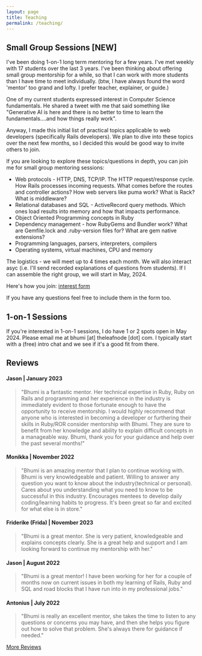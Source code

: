 ```yaml
---
layout: page
title: Teaching
permalink: /teaching/
---
```


## Small Group Sessions [NEW]

I've been doing 1-on-1 long term mentoring for a few years. I've met weekly with 17 students over the last 3 years. I've been thinking about offering small group mentorship for a while, so that I can work with more students than I have time to meet individually. (btw, I have always found the word 'mentor' too grand and lofty. I prefer teacher, explainer, or guide.) 

One of my current students expressed interest in Computer Science fundamentals. He shared a tweet with me that said something like "Generative AI is here and there is no better to time to learn the fundamentals....and how things really work".

Anyway, I made this initial list of practical topics applicable to web developers (specifically Rails developers). We plan to dive into these topics over the next few months, so I decided this would be good way to invite others to join.

If you are looking to explore these topics/questions in depth, you can join me for small group mentoring sessions:

- Web protocols - HTTP, DNS, TCP/IP. The HTTP request/response cycle. How Rails processes incoming requests. What comes before the routes and controller actions? How web servers like puma work? What is Rack? What is middleware?
- Relational databases and SQL - ActiveRecord query methods. Which ones load results into memory and how that impacts performance.
- Object Oriented Programming concepts in Ruby 
- Dependency management - how RubyGems and Bundler work? What are Gemfile.lock and .ruby-version files for? What are gem native extensions?
- Programming languages, parsers, interpreters, compilers
- Operating systems, virtual machines, CPU and memory

The logistics - we will meet up to 4 times each month. We will also interact asyc (i.e. I'll send recorded explanations of questions from students). 
If I can assemble the right group, we will start in May, 2024.

Here's how you join: [interest form](https://forms.gle/2tXjwARgvvVNGHey5)

If you have any questions feel free to include them in the form too.

## 1-on-1 Sessions

If you're interested in 1-on-1 sessions, I do have 1 or 2 spots open in May 2024. Please email me at bhumi [at] theleafnode [dot] com. I typically start with a (free) intro chat and we see if it's a good fit from there.


## Reviews

#### Jason | January 2023 

> "Bhumi is a fantastic mentor. Her technical expertise in Ruby, Ruby on Rails and programming and her experience in the industry is immediately evident to those fortunate enough to have the opportunity to receive mentorship. I would highly recommend that anyone who is interested in becoming a developer or furthering their skills in Ruby/ROR consider mentorship with Bhumi. They are sure to benefit from her knowledge and ability to explain difficult concepts in a manageable way. Bhumi, thank you for your guidance and help over the past several months!"

#### Monikka | November 2022

> "Bhumi is an amazing mentor that I plan to continue working with. Bhumi is very knowledgeable and patient. Willing to answer any question you want to know about the industry(technical or personal). Cares about you understanding what you need to know to be successful in this industry. Encourages mentees to develop daily coding/learning habits to progress. It's been great so far and excited for what else is in store."

#### Friderike (Frida) | November 2023

> "Bhumi is a great mentor. She is very patient, knowledgeable and explains concepts clearly. She is a great help and support and I am looking forward to continue my mentorship with her."

#### Jason | August 2022

> "Bhumi is a great mentor! I have been working for her for a couple of months now on current issues in both my learning of Rails, Ruby and SQL and road blocks that I have run into in my professional jobs."

#### Antonius | July 2022

> "Bhumi is really an excellent mentor, she takes the time to listen to any questions or concerns you may have, and then she helps you figure out how to solve that problem. She's always there for guidance if needed."

[More Reviews](https://mentorcruise.com/mentor/BhumiS/?ratingSort=recent#reviews)